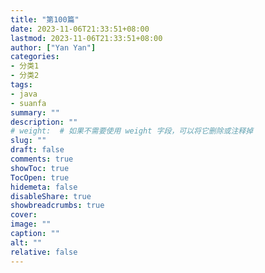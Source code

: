 ```yaml
---
title: "第100篇"
date: 2023-11-06T21:33:51+08:00
lastmod: 2023-11-06T21:33:51+08:00
author: ["Yan Yan"]
categories:
- 分类1
- 分类2
tags:
- java
- suanfa 
summary: ""
description: ""
# weight:  # 如果不需要使用 weight 字段，可以将它删除或注释掉
slug: ""
draft: false
comments: true
showToc: true
TocOpen: true
hidemeta: false
disableShare: true
showbreadcrumbs: true
cover:
image: ""
caption: ""
alt: ""
relative: false
---
```



